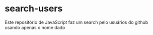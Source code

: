 # search-users
Este repositório de JavaScript faz um search pelo usuários do github usando apenas o nome dado
